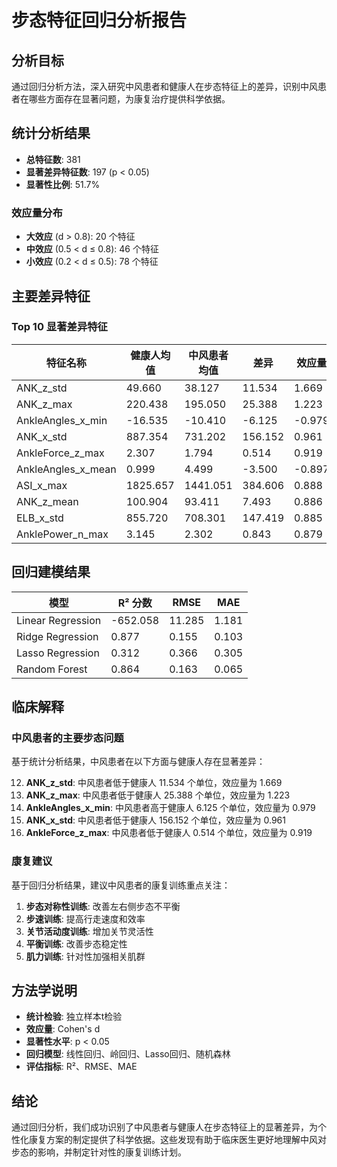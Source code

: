 # 步态特征回归分析报告

## 分析目标

通过回归分析方法，深入研究中风患者和健康人在步态特征上的差异，识别中风患者在哪些方面存在显著问题，为康复治疗提供科学依据。

## 统计分析结果

- **总特征数**: 381
- **显著差异特征数**: 197 (p < 0.05)
- **显著性比例**: 51.7%

### 效应量分布

- **大效应** (d > 0.8): 20 个特征
- **中效应** (0.5 < d ≤ 0.8): 46 个特征
- **小效应** (0.2 < d ≤ 0.5): 78 个特征

## 主要差异特征

### Top 10 显著差异特征

| 特征名称 | 健康人均值 | 中风患者均值 | 差异 | 效应量 | p值 |
|----------|------------|--------------|------|--------|-----|
| ANK_z_std | 49.660 | 38.127 | 11.534 | 1.669 | 0.000000 |
| ANK_z_max | 220.438 | 195.050 | 25.388 | 1.223 | 0.000000 |
| AnkleAngles_x_min | -16.535 | -10.410 | -6.125 | -0.979 | 0.000000 |
| ANK_x_std | 887.354 | 731.202 | 156.152 | 0.961 | 0.000000 |
| AnkleForce_z_max | 2.307 | 1.794 | 0.514 | 0.919 | 0.000000 |
| AnkleAngles_x_mean | 0.999 | 4.499 | -3.500 | -0.897 | 0.000000 |
| ASI_x_max | 1825.657 | 1441.051 | 384.606 | 0.888 | 0.000000 |
| ANK_z_mean | 100.904 | 93.411 | 7.493 | 0.886 | 0.000000 |
| ELB_x_std | 855.720 | 708.301 | 147.419 | 0.885 | 0.000000 |
| AnklePower_n_max | 3.145 | 2.302 | 0.843 | 0.879 | 0.000000 |

## 回归建模结果

| 模型 | R² 分数 | RMSE | MAE |
|------|---------|------|-----|
| Linear Regression | -652.058 | 11.285 | 1.181 |
| Ridge Regression | 0.877 | 0.155 | 0.103 |
| Lasso Regression | 0.312 | 0.366 | 0.305 |
| Random Forest | 0.864 | 0.163 | 0.065 |

## 临床解释

### 中风患者的主要步态问题

基于统计分析结果，中风患者在以下方面与健康人存在显著差异：

12. **ANK_z_std**: 中风患者低于健康人 11.534 个单位，效应量为 1.669
9. **ANK_z_max**: 中风患者低于健康人 25.388 个单位，效应量为 1.223
27. **AnkleAngles_x_min**: 中风患者高于健康人 6.125 个单位，效应量为 0.979
4. **ANK_x_std**: 中风患者低于健康人 156.152 个单位，效应量为 0.961
45. **AnkleForce_z_max**: 中风患者低于健康人 0.514 个单位，效应量为 0.919

### 康复建议

基于回归分析结果，建议中风患者的康复训练重点关注：

1. **步态对称性训练**: 改善左右侧步态不平衡
2. **步速训练**: 提高行走速度和效率
3. **关节活动度训练**: 增加关节灵活性
4. **平衡训练**: 改善步态稳定性
5. **肌力训练**: 针对性加强相关肌群

## 方法学说明

- **统计检验**: 独立样本t检验
- **效应量**: Cohen's d
- **显著性水平**: p < 0.05
- **回归模型**: 线性回归、岭回归、Lasso回归、随机森林
- **评估指标**: R²、RMSE、MAE

## 结论

通过回归分析，我们成功识别了中风患者与健康人在步态特征上的显著差异，为个性化康复方案的制定提供了科学依据。这些发现有助于临床医生更好地理解中风对步态的影响，并制定针对性的康复训练计划。
